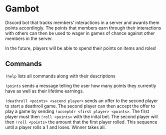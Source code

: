 # Gambot
Discord bot that tracks members' interactions in a server and awards them points accordingly.
The points that members earn through their interactions with others can then be used to wager in games of chance against other members in the server.

In the future, players will be able to spend their points on items and roles!

## Commands

`!help` lists all commands along with their descriptions

`!points` sends a message telling the user how many points they currently have as well as their lifetime earnings.

`!deathroll <points> <second player>` sends an offer to the second player to start a deathroll game.  The second player can then accept the offer to play a game by sending `!acceptdr <first player> <points>`.  The first player must then `!roll <points>` with the inital bet.  The second player will then `!roll <points>` the amount that the first player rolled.  This sequence until a player rolls a 1 and loses.  Winner takes all.
